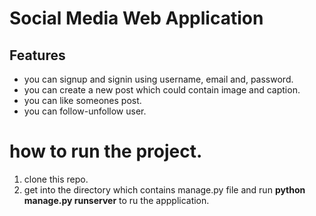 # Social Media Web Application

## Features
* you can signup and signin using username, email and, password.
* you can create a new post which could contain image and caption.
* you can like someones post.
* you can follow-unfollow user.

# how to run the project.
1. clone this repo.
2. get into the directory which contains manage.py file and run **python manage.py runserver** to ru the appplication.
